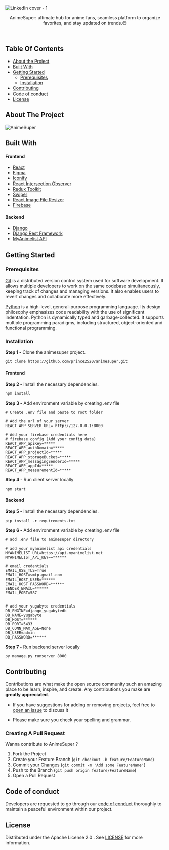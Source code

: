 ![LinkedIn cover - 1](https://github.com/prince2520/animesuper/assets/68547999/ee1123d8-d767-4dd9-962f-75d2a4ed555e)

<p align = "center">
  AnimeSuper: ultimate hub for anime fans, seamless platform to organize favorites, and stay updated on trends.😊
</p>

<br/>


## Table Of Contents
* [About the Project](#about-the-project)
* [Built With](#built-with)
* [Getting Started](#getting-started)
  * [Prerequisites](#prerequisites)
  * [Installation](#installation)
* [Contributing](#contributing)
* [Code of conduct](#code-of-conduct)
* [License](#license)


## About The Project
![AnimeSuper](https://github.com/prince2520/animesuper/assets/68547999/7939a76f-55cb-4030-932f-fc194d1840a5)

## Built With
#### Frontend
* [React](https://react.dev/)
* [Figma](https://www.figma.com/)
* [Iconify](https://iconify.design/)
* [React Intersection Observer](https://www.npmjs.com/package/react-intersection-observer)
* [Redux Toolkit](https://redux-toolkit.js.org/)
* [Swiper](https://swiperjs.com/)
* [React Image File Resizer](https://www.npmjs.com/package/react-image-file-resizer)
* [Firebase](https://firebase.google.com/)

#### Backend
* [Django](https://www.djangoproject.com/)
* [Django Rest Framework](https://www.django-rest-framework.org/)
* [MyAnimelist API](https://myanimelist.net/apiconfig/references/api/v2)

## Getting Started  

### Prerequisites

<a href="https://git-scm.com/downloads" >Git</a> is a distributed version control system used for software development. It allows multiple developers to work on the same codebase simultaneously, keeping track of changes and managing versions. It also enables users to revert changes and collaborate more effectively.

<a href="https://www.python.org/downloads/">Python</a> is a high-level, general-purpose programming language. Its design philosophy emphasizes code readability with the use of significant indentation. Python is dynamically typed and garbage-collected. It supports multiple programming paradigms, including structured, object-oriented and functional programming.


### Installation

<p><b>Step 1 -</b> Clone the animesuper project.</p>

```
git clone https://github.com/prince2520/animesuper.git
```

#### Frontend

<p><b>Step 2 -</b> Install the necessary dependencies. </p>

```
npm install 
```

<p><b>Step 3 -</b> Add environment variable by creating .env file </p>

```
# Create .env file and paste to root folder

# Add the url of your server
REACT_APP_SERVER_URL= http://127.0.0.1:8000

# Add your firebase credentials here
# firebase config (Add your config data)
REACT_APP_apiKey=*****
REACT_APP_authDomain=*****
REACT_APP_projectId=*****
REACT_APP_storageBucket=*****
REACT_APP_messagingSenderId=*****
REACT_APP_appId=*****
REACT_APP_measurementId=*****
```
<p><b>Step 4 -</b> Run client server locally</p>

```
npm start 
```

#### Backend

<p><b>Step 5 -</b> Install the necessary dependencies. </p>

```
pip install -r requirements.txt 
```

<p><b>Step 6 -</b> Add environment variable by creating .env file </p>

```
# add .env file to animesuper directory

# add your myanimelist api credentials
MYANIMELIST_URL=https://api.myanimelist.net
MYANIMELIST_API_KEY==******

# email credentials 
EMAIL_USE_TLS=True
EMAIL_HOST=smtp.gmail.com
EMAIL_HOST_USER=******
EMAIL_HOST_PASSWORD=******
SENDER_EMAIL=******
EMAIL_PORT=587


# add your yugabyte credentials
DB_ENGINE=django_yugabytedb
DB_NAME=yugabyte
DB_HOST=******
DB_PORT=5433
DB_CONN_MAX_AGE=None
DB_USER=admin
DB_PASSWORD=******

```

<p><b>Step 7 -</b> Run backend server locally </p>

```
py manage.py runserver 8000
```

## Contributing

Contributions are what make the open source community such an amazing place to be learn, inspire, and create. Any contributions you make are **greatly appreciated**.
* If you have suggestions for adding or removing projects, feel free to [open an issue](https://github.com/prince2520/animesuper/issues) to discuss it

* Please make sure you check your spelling and grammar.

### Creating A Pull Request

Wanna contribute to AnimeSuper ?

1. Fork the Project
2. Create your Feature Branch (`git checkout -b feature/FeatureName`)
3. Commit your Changes (`git commit -m 'Add some FeatureName'`)
4. Push to the Branch (`git push origin feature/FeatureName`)
5. Open a Pull Request


## Code of conduct

Developers are requested to go through our <a href="https://github.com/prince2520/animesuper/blob/main/CODE_OF_CONDUCT.md">code of conduct</a> thoroughly to maintain a peaceful environment within our project.

## License
Distributed under the Apache License 2.0 . See [LICENSE](https://github.com/prince2520/animesuper/blob/main/LICENSE.txt) for more information.